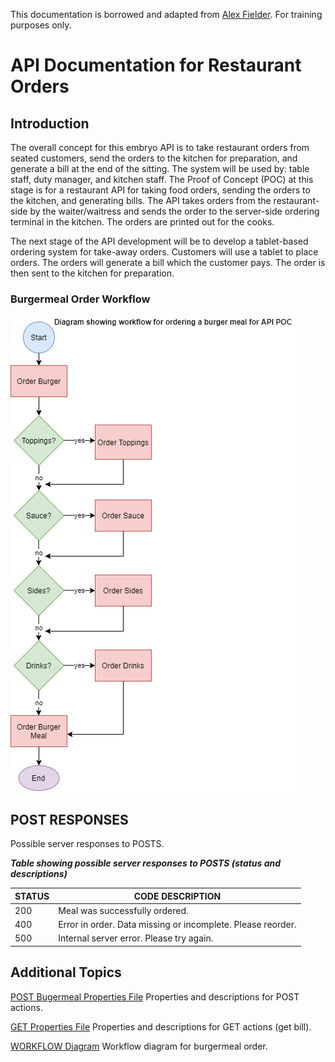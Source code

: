 This documentation is borrowed and adapted from [Alex Fielder](https://www.linkedin.com/feed/update/urn:li:activity:6626465471241732096/). For training purposes only.

# API Documentation for Restaurant Orders

## Introduction 

The overall concept for this embryo API is to take restaurant orders from seated customers, send the orders to the kitchen for preparation, and generate a bill at the end of the sitting. The system will be used by: table staff, duty manager, and kitchen staff. The Proof of Concept (POC) at this stage is for a restaurant API for taking food orders, sending the orders to the kitchen, and generating bills. The API takes orders from the restaurant-side by the waiter/waitress and sends the order to the server-side ordering terminal in the kitchen. The orders are printed out for the cooks.

The next stage of the API development will be to develop a tablet-based ordering system for take-away orders. Customers will use a tablet to place orders. The orders will generate a bill which the customer pays. The order is then sent to the kitchen for preparation.



### Burgermeal Order Workflow


![Workflow Diagram](AaronAPIWorkflow.png)


## POST RESPONSES 

Possible server responses to POSTS. 

*__Table showing possible server responses to POSTS (status and descriptions)__* 

| STATUS | CODE DESCRIPTION                                            |
|--------|-------------------------------------------------------------|
| 200    | Meal was successfully ordered.                              |
| 400    | Error in order. Data missing or incomplete. Please reorder. |
| 500    | Internal server error. Please try again.                    |



## Additional Topics

[POST Bugermeal Properties File](POST-Properties-Reference.md) Properties and descriptions for POST actions.

[GET Properties File](GET-Properties-Reference.md) Properties and descriptions for GET actions (get bill).

[WORKFLOW Diagram](AaronAPIWorkflow.png) Workflow diagram for burgermeal order.
